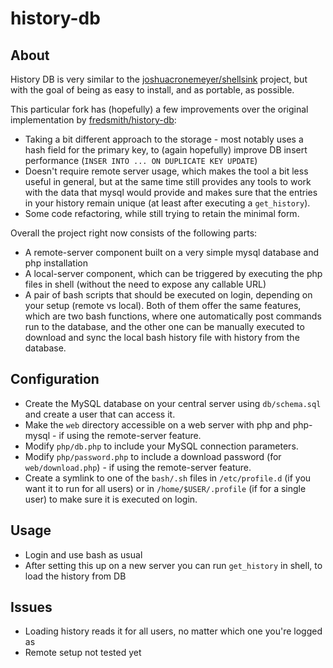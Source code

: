 # history-db

## About

History DB is very similar to the [joshuacronemeyer/shellsink](https://github.com/joshuacronemeyer/shellsink) project, but with the goal of being as easy to install, and as portable, as possible.

This particular fork has (hopefully) a few improvements over the original implementation by [fredsmith/history-db](https://github.com/fredsmith/history-db):

 - Taking a bit different approach to the storage - most notably uses a hash field for the primary key, to (again hopefully) improve DB insert performance (`INSER INTO ... ON DUPLICATE KEY UPDATE`)
 - Doesn't require remote server usage, which makes the tool a bit less useful in general, but at the same time still provides any tools to work with the data that mysql would provide and makes sure that the entries in your history remain unique (at least after executing a `get_history`).
 - Some code refactoring, while still trying to retain the minimal form.

Overall the project right now consists of the following parts:

 - A remote-server component built on a very simple mysql database and php installation
 - A local-server component, which can be triggered by executing the php files in shell (without the need to expose any callable URL)
 - A pair of bash scripts that should be executed on login, depending on your setup (remote vs local). Both of them offer the same features, which are two bash functions, where one automatically post commands run to the database, and the other one can be manually executed to download and sync the local bash history file with history from the database.

## Configuration

 - Create the MySQL database on your central server using `db/schema.sql` and create a user that can access it.
 - Make the `web` directory accessible on a web server with php and php-mysql - if using the remote-server feature.
 - Modify `php/db.php` to include your MySQL connection parameters.
 - Modify `php/password.php` to include a download password (for `web/download.php`) - if using the remote-server feature.
 - Create a symlink to one of the `bash/.sh` files in `/etc/profile.d` (if you want it to run for all users) or in `/home/$USER/.profile` (if for a single user) to make sure it is executed on login.

## Usage

 - Login and use bash as usual
 - After setting this up on a new server you can run `get_history` in shell, to load the history from DB

## Issues

 - Loading history reads it for all users, no matter which one you're logged as
 - Remote setup not tested yet